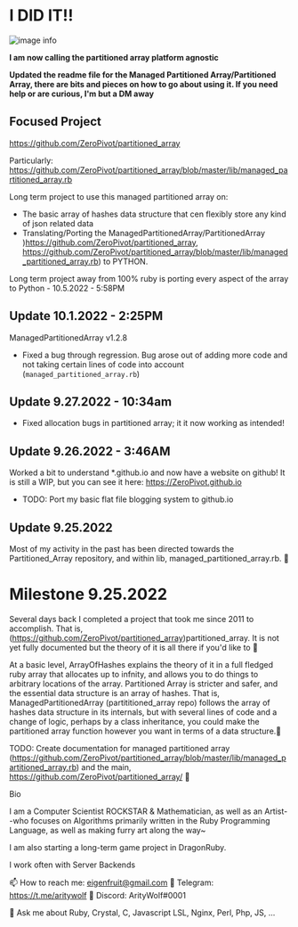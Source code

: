 # I DID IT!!

![image info](rockstars.jpg)

**I am now calling the partitioned array platform agnostic**

**Updated the readme file for the Managed Partitioned Array/Partitioned Array, there are bits and pieces on how to go about using it. If you need help or are curious, I'm but a DM away**


## Focused Project
https://github.com/ZeroPivot/partitioned_array

Particularly: https://github.com/ZeroPivot/partitioned_array/blob/master/lib/managed_partitioned_array.rb

Long term project to use this managed partitioned array on:

* The basic array of hashes data structure that cen flexibly store any kind of json related data
* Translating/Porting the ManagedPartitionedArray/PartitionedArray )https://github.com/ZeroPivot/partitioned_array, https://github.com/ZeroPivot/partitioned_array/blob/master/lib/managed_partitioned_array.rb) to PYTHON. 

Long term project away from 100% ruby is porting every aspect of the array to Python - 10.5.2022 - 5:58PM


## Update 10.1.2022 - 2:25PM
ManagedPartitionedArray v1.2.8
* Fixed a bug through regression. Bug arose out of adding more code and not taking certain lines of code into account (`managed_partitioned_array.rb`)

## Update 9.27.2022 - 10:34am
* Fixed allocation bugs in partitioned array; it it now working as intended!

## Update 9.26.2022 - 3:46AM
Worked a bit to understand *.github.io and now have a website on github! It is still a WIP, but you can see it here: https://ZeroPivot.github.io
* TODO: Port my basic flat file blogging system to github.io

## Update 9.25.2022
Most of my activity in the past has been directed towards the Partitioned_Array repository, and within lib, managed_partitioned_array.rb. 🌠

# Milestone 9.25.2022
Several days back I completed a project that took me since 2011 to accomplish. That is, (https://github.com/ZeroPivot/partitioned_array)partitioned_array. It is not yet fully documented but the theory of it is all there if you'd like to 🌠

At a basic level, ArrayOfHashes explains the theory of it in a full fledged ruby array that allocates up to infnity, and allows you to do things to arbitrary locations of the array. Partitioned Array is stricter and safer, and the essential data structure is an array of hashes. That is, ManagedPartitionedArray (partititioned_array repo) follows the array of hashes data structure in its internals, but with several lines of code and a change of logic, perhaps by a class inheritance, you could make  the partitioned array function however you want in terms of a data structure.🌠

TODO: Create documentation for managed partitioned array (https://github.com/ZeroPivot/partitioned_array/blob/master/lib/managed_partitioned_array.rb) and the main, https://github.com/ZeroPivot/partitioned_array/ 🌠

Bio

I am a Computer Scientist ROCKSTAR & Mathematician, as well as an Artist--who focuses on Algorithms primarily written in the Ruby Programming Language, as well as making furry art along the way~

I am also starting a long-term game project in DragonRuby.

I work often with Server Backends

📫 How to reach me: eigenfruit@gmail.com
📲 Telegram: https://t.me/aritywolf
📲 Discord: ArityWolf#0001

💬 Ask me about Ruby, Crystal, C, Javascript LSL, Nginx, Perl, Php, JS, ...
